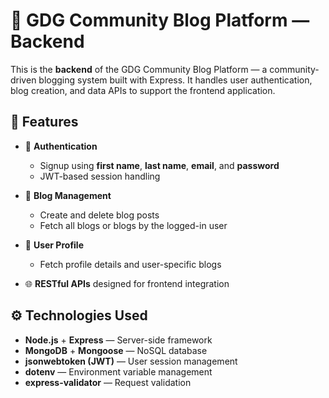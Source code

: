 # 🧠 GDG Community Blog Platform — Backend

This is the **backend** of the GDG Community Blog Platform — a community-driven blogging system built with Express. It handles user authentication, blog creation, and data APIs to support the frontend application.

## 🚀 Features

- 🔐 **Authentication**
  - Signup using **first name**, **last name**, **email**, and **password**
  - JWT-based session handling

- 📝 **Blog Management**
  - Create and delete blog posts
  - Fetch all blogs or blogs by the logged-in user

- 👤 **User Profile**
  - Fetch profile details and user-specific blogs

- 🌐 **RESTful APIs** designed for frontend integration


## ⚙️ Technologies Used

- **Node.js** + **Express** — Server-side framework
- **MongoDB** + **Mongoose** — NoSQL database
- **jsonwebtoken (JWT)** — User session management
- **dotenv** — Environment variable management
- **express-validator** — Request validation
